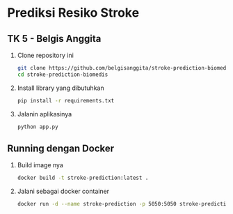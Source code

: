 # Prediksi Resiko Stroke 
## TK 5 - Belgis Anggita
1. Clone repository ini
    ```bash
    git clone https://github.com/belgisanggita/stroke-prediction-biomedis.git
    cd stroke-prediction-biomedis
    ```
2. Install library yang dibutuhkan
    ```bash
    pip install -r requirements.txt
    ```

3. Jalanin aplikasinya
    ```bash
    python app.py
    ```

## Running dengan Docker
1. Build image nya
    ```bash
    docker build -t stroke-prediction:latest .
    ```
2. Jalani sebagai docker container
    ```bash
    docker run -d --name stroke-prediction -p 5050:5050 stroke-prediction:latest
    ```
